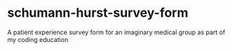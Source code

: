 # schumann-hurst-survey-form
A patient experience survey form for an imaginary medical group as part of my coding education
